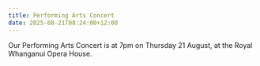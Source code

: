 ```yaml
---
title: Performing Arts Concert
date: 2025-08-21T08:24:00+12:00
---
```

Our Performing Arts Concert is at 7pm on Thursday 21 August, at the Royal Whanganui Opera House.
